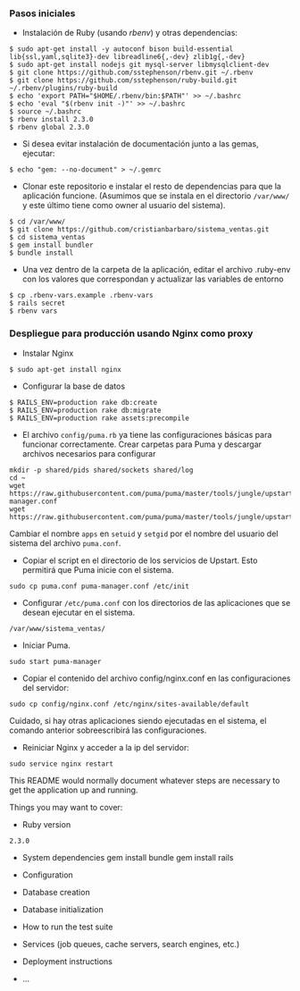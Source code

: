 ### Pasos iniciales

* Instalación de Ruby (usando *rbenv*) y otras dependencias:

```
$ sudo apt-get install -y autoconf bison build-essential lib{ssl,yaml,sqlite3}-dev libreadline6{,-dev} zlib1g{,-dev}
$ sudo apt-get install nodejs git mysql-server libmysqlclient-dev
$ git clone https://github.com/sstephenson/rbenv.git ~/.rbenv
$ git clone https://github.com/sstephenson/ruby-build.git ~/.rbenv/plugins/ruby-build
$ echo 'export PATH="$HOME/.rbenv/bin:$PATH"' >> ~/.bashrc
$ echo 'eval "$(rbenv init -)"' >> ~/.bashrc
$ source ~/.bashrc
$ rbenv install 2.3.0
$ rbenv global 2.3.0
```

* Si desea evitar instalación de documentación junto a las gemas, ejecutar:

```
$ echo "gem: --no-document" > ~/.gemrc
```

* Clonar este repositorio e instalar el resto de dependencias para que la aplicación funcione. (Asumimos que se instala en el directorio `/var/www/` y este último tiene como owner al usuario del sistema).

```
$ cd /var/www/
$ git clone https://github.com/cristianbarbaro/sistema_ventas.git
$ cd sistema_ventas
$ gem install bundler
$ bundle install
```

* Una vez dentro de la carpeta de la aplicación, editar el archivo .ruby-env con los valores que correspondan y actualizar las variables de entorno

```
$ cp .rbenv-vars.example .rbenv-vars
$ rails secret
$ rbenv vars
```

### Despliegue para producción usando Nginx como proxy

* Instalar Nginx

```
$ sudo apt-get install nginx
```

* Configurar la base de datos

```
$ RAILS_ENV=production rake db:create
$ RAILS_ENV=production rake db:migrate
$ RAILS_ENV=production rake assets:precompile
```

* El archivo `config/puma.rb` ya tiene las configuraciones básicas para funcionar correctamente. Crear carpetas para Puma y descargar archivos necesarios para configurar

```
mkdir -p shared/pids shared/sockets shared/log
cd ~
wget https://raw.githubusercontent.com/puma/puma/master/tools/jungle/upstart/puma-manager.conf
wget https://raw.githubusercontent.com/puma/puma/master/tools/jungle/upstart/puma.conf
```

Cambiar el nombre `apps` en `setuid` y `setgid` por el nombre del usuario del sistema del archivo `puma.conf`.

* Copiar el script en el directorio de los servicios de Upstart. Esto permitirá que Puma inicie con el sistema.

```
sudo cp puma.conf puma-manager.conf /etc/init
```

* Configurar `/etc/puma.conf` con los directorios de las aplicaciones que se desean ejecutar en el sistema.

```
/var/www/sistema_ventas/
```

* Iniciar Puma.
```
sudo start puma-manager
```

* Copiar el contenido del archivo config/nginx.conf en las configuraciones del servidor:

```
sudo cp config/nginx.conf /etc/nginx/sites-available/default
```

Cuidado, si hay otras aplicaciones siendo ejecutadas en el sistema, el comando anterior sobreescribirá las configuraciones.

* Reiniciar Nginx y acceder a la ip del servidor:

```
sudo service nginx restart
```


This README would normally document whatever steps are necessary to get the
application up and running.

Things you may want to cover:

* Ruby version
 ```
2.3.0
```

* System dependencies
gem install bundle
gem install rails

* Configuration

* Database creation

* Database initialization

* How to run the test suite

* Services (job queues, cache servers, search engines, etc.)

* Deployment instructions

* ...
